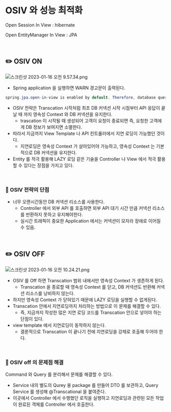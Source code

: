 # OSIV 와 성능 최적화

Open Session In View : hibernate

Open EntityManager In View : JPA

<br>

## ✏️ OSIV ON

![스크린샷 2023-01-16 오전 9.57.34.png](OSIV%20%E1%84%8B%E1%85%AA%20%E1%84%89%E1%85%A5%E1%86%BC%E1%84%82%E1%85%B3%E1%86%BC%20%E1%84%8E%E1%85%AC%E1%84%8C%E1%85%A5%E1%86%A8%E1%84%92%E1%85%AA%20049c770533be4bfb8e607fc8afc79002/%25E1%2584%2589%25E1%2585%25B3%25E1%2584%258F%25E1%2585%25B3%25E1%2584%2585%25E1%2585%25B5%25E1%2586%25AB%25E1%2584%2589%25E1%2585%25A3%25E1%2586%25BA_2023-01-16_%25E1%2584%258B%25E1%2585%25A9%25E1%2584%258C%25E1%2585%25A5%25E1%2586%25AB_9.57.34.png)

- Spring application 을 실행하면 WARN 경고문이 출력된다.

```java
spring.jpa.open-in-view is enabled by default. Therefore, database queries may be performed during view rendering. Explicitly configure spring.jpa.open-in-view to disable this warning
```

- OSIV 전략은 Transcation 시작처럼 최초 DB 커넥션 시작 시점부터 API 응답이 끝날 때 까지 영속성 Context 와 DB 커넥션을 유지한다.
    - trascation 이 시작될 때 생성되어 고객이 요청이 종료되면 즉, 요청한 고객에게 DB 정보가 보여지면 소멸한다.
- 따라서 지금까지 View Template 나 API 컨트롤러에서 지연 로딩이 가능했던 것이다.
    - 지연로딩은 영속성 Context 가 살아있어야 가능하고, 영속성 Context 는 기본적으로 DB 커넥션을 유지한다.
- Entity 를 적극 활용해 LAZY 로딩 같은 기술을 Controller 나 View 에서 적극 활용할 수 있다는 장점을 가지고 있다.

<br>

### 📍 OSIV 전략의 단점

- 너무 오랜시간동안 DB 커넥션 리소스를 사용한다.
    - Controller 에서 외부 API 를 호출하면 외부 API 대기 시간 만큼 커넥션 리소스를 반환하지 못하고 유지해야한다.
    - 실시간 트래픽이 중요한 Application 에서는 커넥션이 모자라 장애로 이어질 수 있음.

<br>

## ✏️ OSIV OFF

![스크린샷 2023-01-16 오전 10.24.21.png](OSIV%20%E1%84%8B%E1%85%AA%20%E1%84%89%E1%85%A5%E1%86%BC%E1%84%82%E1%85%B3%E1%86%BC%20%E1%84%8E%E1%85%AC%E1%84%8C%E1%85%A5%E1%86%A8%E1%84%92%E1%85%AA%20049c770533be4bfb8e607fc8afc79002/%25E1%2584%2589%25E1%2585%25B3%25E1%2584%258F%25E1%2585%25B3%25E1%2584%2585%25E1%2585%25B5%25E1%2586%25AB%25E1%2584%2589%25E1%2585%25A3%25E1%2586%25BA_2023-01-16_%25E1%2584%258B%25E1%2585%25A9%25E1%2584%258C%25E1%2585%25A5%25E1%2586%25AB_10.24.21.png)

- OSIV 를 Off 하면 Transcation 범위 내에서만 영속성 Context  가 생존하게 된다.
    - Transcation 을 종료할 때 영속성 Context 를 닫고, DB 커넥션도 반환해 커넥션 리소스를 낭비하지 않는다.
- 하지만 영속성 Context 가 닫혀있기 때문에 LAZY 로딩을 실행할 수 없게된다.
- Transcation 안에서 지연로딩까지 처리하는 방법으로 이 문제를 해결할 수 있다.
    - 즉, 지금까지 작성한 많은 지연 로딩 코드를 Transcation 안으로 넣어야 하는 단점이 있다.
- view template 에서 지연로딩이 동작하지 않는다.
    - 결론적으로 Transcation 이 끝나기 전에 지연로딩을 강제로 호출해 두어야 한다.

<br>

### 📍 OSIV off 의 문제점 해결

Command 와 Query 를 분리해서 문제를 해결할 수 있다.

- Service 내의 별도의 Qurey 용 package 를 만들어 DTO 를 보관하고, Query Service 를 생성해 @Transcational 을 붙여준다.
- 이곳에서 Controller 에서 수행했던 로직을 실행하고 지연로딩과 관련된 모든 작업이 완료된 객체를 Controller 에서 호출한다.